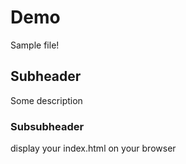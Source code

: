 # Demo

Sample file!

## Subheader

Some description

### Subsubheader

display your index.html on your browser